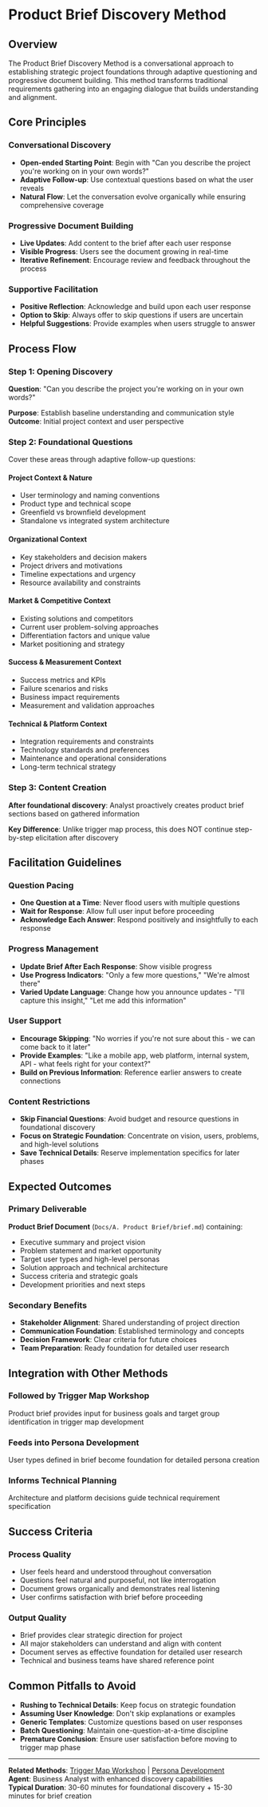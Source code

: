 # Product Brief Discovery Method

## Overview

The Product Brief Discovery Method is a conversational approach to establishing strategic project foundations through adaptive questioning and progressive document building. This method transforms traditional requirements gathering into an engaging dialogue that builds understanding and alignment.

## Core Principles

### Conversational Discovery
- **Open-ended Starting Point**: Begin with "Can you describe the project you're working on in your own words?"
- **Adaptive Follow-up**: Use contextual questions based on what the user reveals
- **Natural Flow**: Let the conversation evolve organically while ensuring comprehensive coverage

### Progressive Document Building
- **Live Updates**: Add content to the brief after each user response
- **Visible Progress**: Users see the document growing in real-time
- **Iterative Refinement**: Encourage review and feedback throughout the process

### Supportive Facilitation
- **Positive Reflection**: Acknowledge and build upon each user response
- **Option to Skip**: Always offer to skip questions if users are uncertain
- **Helpful Suggestions**: Provide examples when users struggle to answer

## Process Flow

### Step 1: Opening Discovery
**Question**: "Can you describe the project you're working on in your own words?"

**Purpose**: Establish baseline understanding and communication style
**Outcome**: Initial project context and user perspective

### Step 2: Foundational Questions
Cover these areas through adaptive follow-up questions:

#### Project Context & Nature
- User terminology and naming conventions
- Product type and technical scope
- Greenfield vs brownfield development
- Standalone vs integrated system architecture

#### Organizational Context
- Key stakeholders and decision makers
- Project drivers and motivations
- Timeline expectations and urgency
- Resource availability and constraints

#### Market & Competitive Context
- Existing solutions and competitors
- Current user problem-solving approaches
- Differentiation factors and unique value
- Market positioning and strategy

#### Success & Measurement Context
- Success metrics and KPIs
- Failure scenarios and risks
- Business impact requirements
- Measurement and validation approaches

#### Technical & Platform Context
- Integration requirements and constraints
- Technology standards and preferences
- Maintenance and operational considerations
- Long-term technical strategy

### Step 3: Content Creation
**After foundational discovery**: Analyst proactively creates product brief sections based on gathered information

**Key Difference**: Unlike trigger map process, this does NOT continue step-by-step elicitation after discovery

## Facilitation Guidelines

### Question Pacing
- **One Question at a Time**: Never flood users with multiple questions
- **Wait for Response**: Allow full user input before proceeding
- **Acknowledge Each Answer**: Respond positively and insightfully to each response

### Progress Management
- **Update Brief After Each Response**: Show visible progress
- **Use Progress Indicators**: "Only a few more questions," "We're almost there"
- **Varied Update Language**: Change how you announce updates - "I'll capture this insight," "Let me add this information"

### User Support
- **Encourage Skipping**: "No worries if you're not sure about this - we can come back to it later"
- **Provide Examples**: "Like a mobile app, web platform, internal system, API - what feels right for your context?"
- **Build on Previous Information**: Reference earlier answers to create connections

### Content Restrictions
- **Skip Financial Questions**: Avoid budget and resource questions in foundational discovery
- **Focus on Strategic Foundation**: Concentrate on vision, users, problems, and high-level solutions
- **Save Technical Details**: Reserve implementation specifics for later phases

## Expected Outcomes

### Primary Deliverable
**Product Brief Document** (`Docs/A. Product Brief/brief.md`) containing:
- Executive summary and project vision
- Problem statement and market opportunity
- Target user types and high-level personas
- Solution approach and technical architecture
- Success criteria and strategic goals
- Development priorities and next steps

### Secondary Benefits
- **Stakeholder Alignment**: Shared understanding of project direction
- **Communication Foundation**: Established terminology and concepts
- **Decision Framework**: Clear criteria for future choices
- **Team Preparation**: Ready foundation for detailed user research

## Integration with Other Methods

### Followed by Trigger Map Workshop
Product brief provides input for business goals and target group identification in trigger map development

### Feeds into Persona Development
User types defined in brief become foundation for detailed persona creation

### Informs Technical Planning
Architecture and platform decisions guide technical requirement specification

## Success Criteria

### Process Quality
- User feels heard and understood throughout conversation
- Questions feel natural and purposeful, not like interrogation
- Document grows organically and demonstrates real listening
- User confirms satisfaction with brief before proceeding

### Output Quality
- Brief provides clear strategic direction for project
- All major stakeholders can understand and align with content
- Document serves as effective foundation for detailed user research
- Technical and business teams have shared reference point

## Common Pitfalls to Avoid

- **Rushing to Technical Details**: Keep focus on strategic foundation
- **Assuming User Knowledge**: Don't skip explanations or examples
- **Generic Templates**: Customize questions based on user responses
- **Batch Questioning**: Maintain one-question-at-a-time discipline
- **Premature Conclusion**: Ensure user satisfaction before moving to trigger map phase

---

**Related Methods**: [Trigger Map Workshop](trigger-map-workshop.md) | [Persona Development](persona-development.md)  
**Agent**: Business Analyst with enhanced discovery capabilities  
**Typical Duration**: 30-60 minutes for foundational discovery + 15-30 minutes for brief creation
